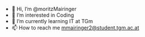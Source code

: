 - 👋 Hi, I’m @moritzMairinger
- 👀 I’m interested in Coding
- 🌱 I’m currently learning IT at TGm 
- 📫 How to reach me mmairinger2@student.tgm.ac.at
